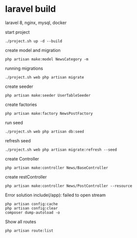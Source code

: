 # laravel build

laravel 8, nginx, mysql, docker


start project
```shell script
./project.sh up -d --build
```

create model and migration
```shell script
php artisan make:model NewsCategory -m
```

running migrations
```shell script
./project.sh web php artisan migrate
```

create seeder
```shell script
php artisan make:seeder UserTableSeeder
```

create factories
```shell script
php artisan make:factory NewsPostFactory
```

run seed
```shell script
./project.sh web php artisan db:seed
```

refresh seed
```shell script
./project.sh web php artisan migrate:refresh --seed
```

create Controller
```shell script
php artisan make:controller News/BaseController
```

create restController
```shell script
php artisan make:controller News/PostController --resource
```

Error solution include(/app): failed to open stream
```shell script
php artisan config:cache 
php artisan config:clear 
composer dump-autoload -o
```

Show all routes
```shell script
php artisan route:list
```
